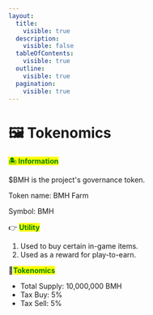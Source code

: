 ```yaml
---
layout:
  title:
    visible: true
  description:
    visible: false
  tableOfContents:
    visible: true
  outline:
    visible: true
  pagination:
    visible: true
---
```


# 🖼️ Tokenomics

<mark style="color:green;">**🏝️  Information**</mark>

$BMH is the project's governance token.

Token name: BMH Farm

Symbol: BMH

👉 <mark style="color:green;">**Utility**</mark>

1. Used to buy certain in-game items.
2. Used as a reward for play-to-earn.

🌾<mark style="color:green;">**Tokenomics**</mark>

* Total Supply: 10,000,000 BMH
* Tax Buy: 5%
* Tax Sell: 5%
